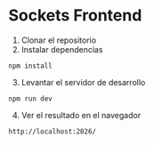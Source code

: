 # Sockets Frontend

1. Clonar el repositorio
2. Instalar dependencias

```
npm install
```

3. Levantar el servidor de desarrollo

```
npm run dev
```

4. Ver el resultado en el navegador

```
http://localhost:2026/
```

